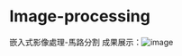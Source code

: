 # Image-processing
嵌入式影像處理-馬路分割
成果展示：![image](https://github.com/user-attachments/assets/37eee3ca-cac5-433f-8c06-c802681b2414)

